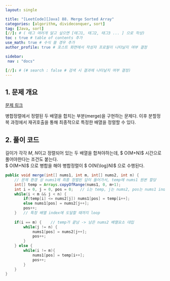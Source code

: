 ```yaml
---
layout: single

title: "[LeetCode][Java] 88. Merge Sorted Array"
categories: [algorithm, divideconquer, sort]
tag: [Java, sort]
[//]: # ( 태그 여러개 달고 싶으면 [태그1, 태그2, 태그3 ... ] 으로 작성)
toc : true # table of contents 추가
use_math: true # 수식 쓸 경우 추가
author_profile: true # 포스트 화면에서 작성자 프로필이 나타날지 여부 결정

sidebar:
 nav : "docs"

[//]: # (# search : false # 검색 시 결과에 나타날지 여부 결정)
---
```


## 1. 문제 개요

[문제 링크](https://leetcode.com/problems/merge-sorted-array/) <br/>

병합정렬에서 정렬된 두 배열을 합치는 부분(merge)을 구현하는 문제다.
이후 분할정복 과정에서 재귀호출을 통해 최종적으로 특정한 배열을 정렬할 수 있다.

## 2. 풀이 코드

길이가 각각 $M$, $N$이고 정렬되어 있는 두 배열을 합쳐야하는데, $ O(M+N)$ 시간으로 풀어야한다는 조건도 붙는다.<br/> 
$ O(M+N)$ 으로 병합을 해야 병합정렬이 $ O(N{\log}N)$ 으로 수행된다.
```java
public void merge(int[] nums1, int m, int[] nums2, int n) {
    // 문제 환경 상 nums1에 최종 정렬된 답이 들어가서, temp에 nums1 원본 할당
    int[] temp = Arrays.copyOfRange(nums1, 0, m+1);
    int i = 0, j = 0, pos = 0;   // i는 temp, j는 nums2, pos는 nums1 index
    while(i < m && j < n) {
        if(temp[i] <= nums2[j]) nums1[pos] = temp[i++];
        else nums1[pos] = nums2[j++];
        pos++;
    }   // 특정 배열 index에 도달할 때까지 loop
        
    if(i == m) {    // temp가 끝남 -> 남은 nums2 배열요소 대입
        while(j != n) {
            nums1[pos] = nums2[j++];
            pos++;
        }
    } else {
        while(i != m){
            nums1[pos] = temp[i++];
            pos++;
        }
    }
}
```
